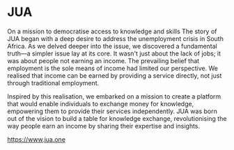 # JUA
On a mission to democratise access to knowledge and skills
The story of JUA began with a deep desire to address the unemployment crisis in South Africa. As we delved deeper into the issue, we discovered a fundamental truth—a simpler issue lay at its core. It wasn't just about the lack of jobs; it was about people not earning an income. The prevailing belief that employment is the sole means of income had limited our perspective. We realised that income can be earned by providing a service directly, not just through traditional employment. 

Inspired by this realisation, we embarked on a mission to create a platform that would enable individuals to exchange money for knowledge, empowering them to provide their services independently. JUA was born out of the vision to build a table for knowledge exchange, revolutionising the way people earn an income by sharing their expertise and insights.

https://www.jua.one

<!--

**Here are some ideas to get you started:**

🙋‍♀️ A short introduction - what is your organization all about?
🌈 Contribution guidelines - how can the community get involved?
👩‍💻 Useful resources - where can the community find your docs? Is there anything else the community should know?
🍿 Fun facts - what does your team eat for breakfast?
🧙 Remember, you can do mighty things with the power of [Markdown](https://docs.github.com/github/writing-on-github/getting-started-with-writing-and-formatting-on-github/basic-writing-and-formatting-syntax)
-->
